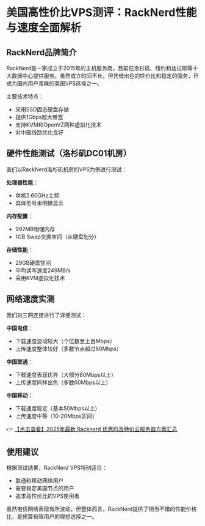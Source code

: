 # 美国高性价比VPS测评：RackNerd性能与速度全面解析

## RackNerd品牌简介

RackNerd是一家成立于2015年的主机服务商，目前在洛杉矶、纽约和达拉斯等十大数据中心提供服务。虽然成立时间不长，但凭借出色的性价比和稳定的服务，已成为国内用户青睐的美国VPS选择之一。

主要技术特点：
- 采用SSD固态硬盘存储
- 提供1Gbps超大带宽
- 支持KVM和OpenVZ两种虚拟化技术
- 对中国线路优化良好

## 硬件性能测试（洛杉矶DC01机房）

我们以RackNerd洛杉矶机房的VPS为例进行测试：

**处理器性能**：
- 单核2.60GHz主频
- 具体型号未明确显示

**内存配置**：
- 992MB物理内存
- 1GB Swap交换空间（从硬盘划分）

**存储性能**：
- 29GB硬盘空间
- 平均读写速度249MB/s
- 采用KVM虚拟化技术

## 网络速度实测

我们对三网连接进行了详细测试：

**中国电信**：
- 下载速度波动较大（个位数至上百Mbps）
- 上传速度整体较好（多数节点超过60Mbps）

**中国联通**：
- 下载速度表现优异（大部分80Mbps以上）
- 上传速度同样出色（多数60Mbps以上）

**中国移动**：
- 下载速度稳定（基本50Mbps以上）
- 上传速度中等（10-20Mbps区间）

👉 [【点击查看】2025年最新 Racknerd 优惠码及特价云服务器方案汇总](https://bit.ly/Rack_Nerd)

## 使用建议

根据测试结果，RackNerd VPS特别适合：
- 联通和移动网络用户
- 需要稳定美国节点的用户
- 追求高性价比的VPS使用者

虽然电信网络表现有所波动，但整体而言，RackNerd提供了相当不错的性能价格比，是预算有限用户的理想选择之一。